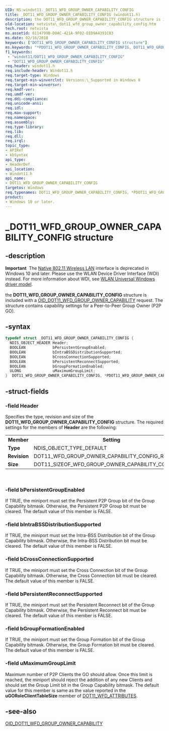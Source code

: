 ```yaml
---
UID: NS:windot11._DOT11_WFD_GROUP_OWNER_CAPABILITY_CONFIG
title: _DOT11_WFD_GROUP_OWNER_CAPABILITY_CONFIG (windot11.h)
description: the DOT11_WFD_GROUP_OWNER_CAPABILITY_CONFIG structure is included with a OID_DOT11_WFD_GROUP_OWNER_CAPABILITY request. The structure contains capability settings for a Peer-to-Peer Group Owner (P2P GO).
old-location: netvista\_dot11_wfd_group_owner_capability_config.htm
tech.root: netvista
ms.assetid: 6114799B-D0AC-421A-9F02-EED9A4391C03
ms.date: 02/16/2018
keywords: ["DOT11_WFD_GROUP_OWNER_CAPABILITY_CONFIG structure"]
ms.keywords: "*PDOT11_WFD_GROUP_OWNER_CAPABILITY_CONFIG, DOT11_WFD_GROUP_OWNER_CAPABILITY_CONFIG, DOT11_WFD_GROUP_OWNER_CAPABILITY_CONFIG structure [Network Drivers Starting with Windows Vista], PDOT11_WFD_GROUP_OWNER_CAPABILITY_CONFIG, PDOT11_WFD_GROUP_OWNER_CAPABILITY_CONFIG structure pointer [Network Drivers Starting with Windows Vista], _DOT11_WFD_GROUP_OWNER_CAPABILITY_CONFIG, netvista._dot11_wfd_group_owner_capability_config, windot11/DOT11_WFD_GROUP_OWNER_CAPABILITY_CONFIG, windot11/PDOT11_WFD_GROUP_OWNER_CAPABILITY_CONFIG"
f1_keywords:
 - "windot11/DOT11_WFD_GROUP_OWNER_CAPABILITY_CONFIG"
 - "DOT11_WFD_GROUP_OWNER_CAPABILITY_CONFIG"
req.header: windot11.h
req.include-header: Windot11.h
req.target-type: Windows
req.target-min-winverclnt: Versions:\_Supported in Windows 8
req.target-min-winversvr:
req.kmdf-ver:
req.umdf-ver:
req.ddi-compliance:
req.unicode-ansi:
req.idl:
req.max-support:
req.namespace:
req.assembly:
req.type-library:
req.lib:
req.dll:
req.irql:
topic_type:
- APIRef
- kbSyntax
api_type:
- HeaderDef
api_location:
- Windot11.h
api_name:
- DOT11_WFD_GROUP_OWNER_CAPABILITY_CONFIG
targetos: Windows
req.typenames: DOT11_WFD_GROUP_OWNER_CAPABILITY_CONFIG, *PDOT11_WFD_GROUP_OWNER_CAPABILITY_CONFIG
product:
- Windows 10 or later.
---
```


# _DOT11_WFD_GROUP_OWNER_CAPABILITY_CONFIG structure


## -description


<div class="alert"><b>Important</b>  The <a href="https://docs.microsoft.com/previous-versions/windows/hardware/wireless/ff560689(v=vs.85)">Native 802.11 Wireless LAN</a> interface is deprecated in Windows 10 and later. Please use the WLAN Device Driver Interface (WDI) instead. For more information about WDI, see <a href="https://docs.microsoft.com/windows-hardware/drivers/network/wifi-universal-driver-model">WLAN Universal Windows driver model</a>.</div><div> </div>the <b>DOT11_WFD_GROUP_OWNER_CAPABILITY_CONFIG</b> structure is included with a <a href="https://docs.microsoft.com/windows-hardware/drivers/network/oid-dot11-wfd-group-owner-capability">OID_DOT11_WFD_GROUP_OWNER_CAPABILITY</a> request. The structure contains capability settings for a Peer-to-Peer Group Owner (P2P GO).


## -syntax


```cpp
typedef struct _DOT11_WFD_GROUP_OWNER_CAPABILITY_CONFIG {
  NDIS_OBJECT_HEADER Header;
  BOOLEAN            bPersistentGroupEnabled;
  BOOLEAN            bIntraBSSDistributionSupported;
  BOOLEAN            bCrossConnectionSupported;
  BOOLEAN            bPersistentReconnectSupported;
  BOOLEAN            bGroupFormationEnabled;
  ULONG              uMaximumGroupLimit;
}  DOT11_WFD_GROUP_OWNER_CAPABILITY_CONFIG, *PDOT11_WFD_GROUP_OWNER_CAPABILITY_CONFIG;
```


## -struct-fields




### -field Header

Specifies the type, revision and size of the <b>DOT11_WFD_GROUP_OWNER_CAPABILITY_CONFIG</b> structure. The required settings for the members of <b>Header</b> are the following:

<table>
<tr>
<th>Member</th>
<th>Setting</th>
</tr>
<tr>
<td><b>Type</b></td>
<td>NDIS_OBJECT_TYPE_DEFAULT</td>
</tr>
<tr>
<td><b>Revision</b></td>
<td>DOT11_WFD_GROUP_OWNER_CAPABILITY_CONFIG_REVISION_1</td>
</tr>
<tr>
<td><b>Size</b></td>
<td>DOT11_SIZEOF_WFD_GROUP_OWNER_CAPABILITY_CONFIG_1</td>
</tr>
</table>
 


### -field bPersistentGroupEnabled

If TRUE, the miniport must set the Persistent P2P Group bit of the Group Capability bitmask. Otherwise, the Persistent P2P Group bit must be cleared. The default value of this member is FALSE.


### -field bIntraBSSDistributionSupported

If TRUE, the miniport must set the Intra-BSS Distribution bit of the Group Capability bitmask. Otherwise, the Intra-BSS Distribution bit must be cleared. The default value of this member is FALSE.


### -field bCrossConnectionSupported

If TRUE, the miniport must set the Cross Connection bit of the Group Capability bitmask. Otherwise, the Cross Connection bit must be cleared. The default value of this member is FALSE.


### -field bPersistentReconnectSupported

If TRUE, the miniport must set the Persistent Reconnect bit of the Group Capability bitmask. Otherwise, the Persistent Reconnect bit must be cleared. The default value of this member is FALSE.


### -field bGroupFormationEnabled

If TRUE, the miniport must set the Group Formation bit of the Group Capability bitmask. Otherwise, the Group Formation bit must be cleared. The default value of this member is FALSE.


### -field uMaximumGroupLimit

Maximum number of P2P Clients the GO should allow. Once this limit is reached, the miniport should reject the addition of any new Clients and should set the Group Limit bit in the Group Capability bitmask. The default value for this member is same as the value reported in the  <b>uGORoleClientTableSize</b> member of <a href="..\windot11\ns-windot11-_dot11_wfd_attributes.md">DOT11_WFD_ATTRIBUTES</a>.


## -see-also

<a href="https://docs.microsoft.com/windows-hardware/drivers/network/oid-dot11-wfd-group-owner-capability">OID_DOT11_WFD_GROUP_OWNER_CAPABILITY</a>



 

 


